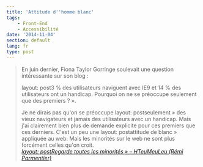 ```yaml
---
title: 'Attitude d''homme blanc'
tags:
    - Front-End
    - Accessibilité
date: '2014-11-04'
section: default
lang: fr
type: post
---
```


> En juin dernier, Fiona Taylor Gorringe soulevait une question intéressante sur son blog&nbsp;:  
>
> layout: post3 % des utilisateurs naviguent avec IE9 et 14 % des utilisateurs ont un handicap. Pourquoi on ne se préoccupe seulement que des premiers&nbsp;?&nbsp;».  
>
> Je ne dirais pas qu'on se préoccupe layout: postseulement&nbsp;» des vieux navigateurs et jamais des utilisateurs avec un handicap. Mais j'ai clairement bien plus de demande explicite pour ces premiers que ces derniers. C'est un peu une layout: postattitude de blanc&nbsp;» appliquée au web. Mais les minorités sur le web ne sont plus forcément celles qu'on croit.  
>   <cite>[layout: postRegarde toutes les minorités&nbsp;» – HTeuMeuLeu (Rémi Parmentier)](http://www.hteumeuleu.fr/regarde-toutes-les-minorites/ "&laquo;&nbsp;Regarde toutes les minorités&nbsp;&raquo; – HTeuMeuLeu (Rémi Parmentier)")</cite>
